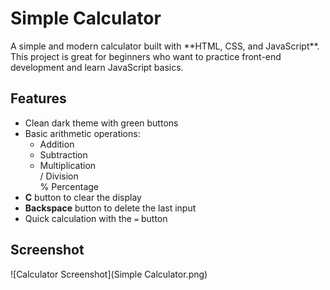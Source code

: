 
# Simple Calculator

<p>
A simple and modern calculator built with **HTML, CSS, and JavaScript**.  
This project is great for beginners who want to practice front-end development and learn JavaScript basics. 
</p>

## Features

- Clean dark theme with green buttons  
- Basic arithmetic operations:  
  + Addition  
  - Subtraction  
  * Multiplication  
  / Division  
  % Percentage  
- **C** button to clear the display  
- **Backspace** button to delete the last input  
- Quick calculation with the `=` button 


## Screenshot


![Calculator Screenshot](Simple Calculator.png)